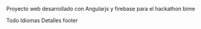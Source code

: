 Proyecto web desarrollado con Angularjs y firebase para el hackathon bime

Todo
	Idiomas
	Detalles
	footer
